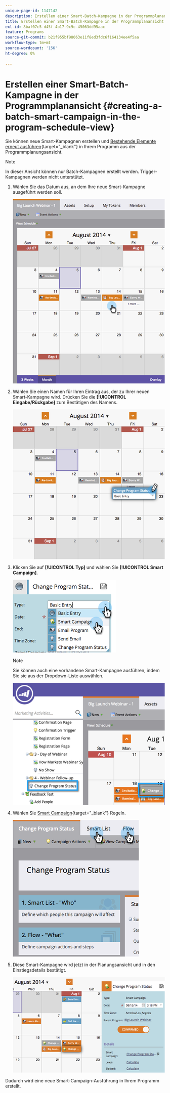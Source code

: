 ```yaml
---
unique-page-id: 1147142
description: Erstellen einer Smart-Batch-Kampagne in der Programmplanansicht - Marketo-Dokumente - Produktdokumentation
title: Erstellen einer Smart-Batch-Kampagne in der Programmplanansicht
exl-id: 8baf07c5-d45f-4b17-9c9c-45063dd95aac
feature: Programs
source-git-commit: b21f955bf98063e11f8ed3fdc6f164134ee4f5aa
workflow-type: tm+mt
source-wordcount: '156'
ht-degree: 0%

---
```


# Erstellen einer Smart-Batch-Kampagne in der Programmplanansicht {#creating-a-batch-smart-campaign-in-the-program-schedule-view}

Sie können neue Smart-Kampagnen erstellen und [Bestehende Elemente erneut ausführen](/help/marketo/product-docs/core-marketo-concepts/programs/program-schedule-view/rerun-a-smart-campaign-in-the-program-schedule-view.md){target="_blank"} in Ihrem Programm aus der Programmplanungsansicht.

>[!NOTE]
>
>In dieser Ansicht können nur Batch-Kampagnen erstellt werden. Trigger-Kampagnen werden nicht unterstützt.

1. Wählen Sie das Datum aus, an dem Ihre neue Smart-Kampagne ausgeführt werden soll.

   ![](assets/image2014-9-23-15-3a28-3a20.png)

1. Wählen Sie einen Namen für Ihren Eintrag aus, der zu Ihrer neuen Smart-Kampagne wird. Drücken Sie die **[!UICONTROL Eingabe/Rückgabe]** zum Bestätigen des Namens.

   ![](assets/image2014-9-23-15-3a28-3a28.png)

1. Klicken Sie auf **[!UICONTROL Typ]** und wählen Sie **[!UICONTROL Smart Campaign]**.

   ![](assets/typechoose.png)

   >[!NOTE]
   >
   >Sie können auch eine vorhandene Smart-Kampagne ausführen, indem Sie sie aus der Dropdown-Liste auswählen.

   ![](assets/four.png)

1. Wählen Sie [Smart Campaign](/help/marketo/product-docs/core-marketo-concepts/smart-campaigns/creating-a-smart-campaign/create-a-new-smart-campaign.md){target="_blank"} Regeln.

   ![](assets/changeprogramstatus-hands.png)

1. Diese Smart-Kampagne wird jetzt in der Planungsansicht und in den Einstiegsdetails bestätigt.

   ![](assets/image2014-9-23-15-3a29-3a57.png)

Dadurch wird eine neue Smart-Campaign-Ausführung in Ihrem Programm erstellt.
